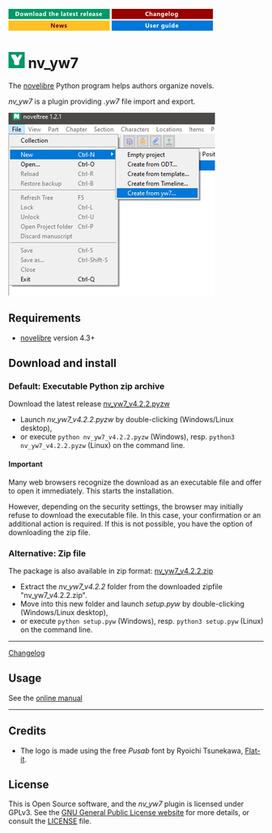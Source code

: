 [![Download the latest release](docs/img/download-button.png)](https://github.com/peter88213/nv_yw7/raw/main/dist/nv_yw7_v4.2.2.pyzw)
[![Changelog](docs/img/changelog-button.png)](docs/changelog.md)
[![News](docs/img/news-button.png)](https://github.com/peter88213/novelibre/discussions/1)
[![Online help](docs/img/help-button.png)](docs/usage.md)


# ![Y](icons/yLogo32.png) nv_yw7

The [novelibre](https://github.com/peter88213/novelibre/) Python program helps authors organize novels.  

*nv_yw7* is a plugin providing *.yw7* file import and export. 

![Screenshot](docs/Screenshots/screen01.png)

## Requirements

- [novelibre](https://github.com/peter88213/novelibre/) version 4.3+

## Download and install

### Default: Executable Python zip archive

Download the latest release [nv_yw7_v4.2.2.pyzw](https://github.com/peter88213/nv_yw7/raw/main/dist/nv_yw7_v4.2.2.pyzw)

- Launch *nv_yw7_v4.2.2.pyzw* by double-clicking (Windows/Linux desktop),
- or execute `python nv_yw7_v4.2.2.pyzw` (Windows), resp. `python3 nv_yw7_v4.2.2.pyzw` (Linux) on the command line.

#### Important

Many web browsers recognize the download as an executable file and offer to open it immediately. 
This starts the installation.

However, depending on the security settings, the browser may 
initially  refuse  to download the executable file. 
In this case, your confirmation or an additional action is required. 
If this is not possible, you have the option of downloading 
the zip file. 


### Alternative: Zip file

The package is also available in zip format: [nv_yw7_v4.2.2.zip](https://github.com/peter88213/nv_yw7/raw/main/dist/nv_yw7_v4.2.2.zip)

- Extract the *nv_yw7_v4.2.2* folder from the downloaded zipfile "nv_yw7_v4.2.2.zip".
- Move into this new folder and launch *setup.pyw* by double-clicking (Windows/Linux desktop), 
- or execute `python setup.pyw` (Windows), resp. `python3 setup.pyw` (Linux) on the command line.

---

[Changelog](docs/changelog.md)

## Usage

See the [online manual](docs/usage.md)

---

## Credits

- The logo is made using the free *Pusab* font by Ryoichi Tsunekawa, [Flat-it](http://flat-it.com/).

## License

This is Open Source software, and the *nv_yw7* plugin is licensed under GPLv3. See the
[GNU General Public License website](https://www.gnu.org/licenses/gpl-3.0.en.html) for more
details, or consult the [LICENSE](https://github.com/peter88213/nv_yw7/blob/main/LICENSE) file.
